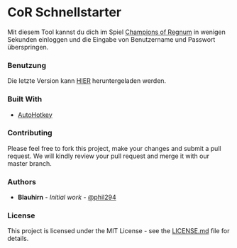 # CoR Schnellstarter

Mit diesem Tool kannst du dich im Spiel [Champions of Regnum](https://www.championsofregnum.com/) in wenigen Sekunden einloggen und die Eingabe von Benutzername und Passwort überspringen.

### Benutzung

Die letzte Version kann [HIER](bla) heruntergeladen werden.

### Built With

* [AutoHotkey](https://github.com/Lexikos/AutoHotkey_L)

### Contributing

Please feel free to fork this project, make your changes and submit a pull request. We will kindly review your pull request and merge it with our master branch.

### Authors

* **Blauhirn** - *Initial work* - [@phil294](https://github.com/phil294)

### License

This project is licensed under the MIT License - see the [LICENSE.md](LICENSE.md) file for details.
